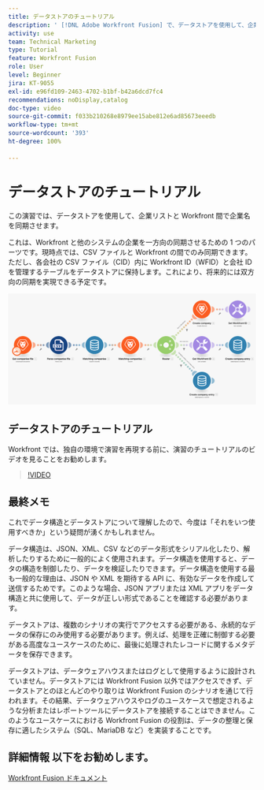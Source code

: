 ```yaml
---
title: データストアのチュートリアル
description: ' [!DNL Adobe Workfront Fusion] で、データストアを使用して、企業リストと Workfront 間で企業名を同期させる方法について説明します。'
activity: use
team: Technical Marketing
type: Tutorial
feature: Workfront Fusion
role: User
level: Beginner
jira: KT-9055
exl-id: e96fd109-2463-4702-b1bf-b42a6dcd7fc4
recommendations: noDisplay,catalog
doc-type: video
source-git-commit: f033b210268e8979ee15abe812e6ad85673eeedb
workflow-type: tm+mt
source-wordcount: '393'
ht-degree: 100%

---
```


# データストアのチュートリアル

この演習では、データストアを使用して、企業リストと Workfront 間で企業名を同期させます。

これは、Workfront と他のシステムの企業を一方向の同期させるための 1 つのパーツです。現時点では、CSV ファイルと Workfront の間でのみ同期できます。ただし、各会社の CSV ファイル（CID）内に Workfront ID（WFID）と会社 ID を管理するテーブルをデータストアに保持します。これにより、将来的には双方向の同期を実現できる予定です。

![Fusion シナリオの画像](assets/data-structures-and-data-stores-2.png)

## データストアのチュートリアル

Workfront では、独自の環境で演習を再現する前に、演習のチュートリアルのビデオを見ることをお勧めします。

>[!VIDEO](https://video.tv.adobe.com/v/335296/?quality=12&learn=on)



## 最終メモ

これでデータ構造とデータストアについて理解したので、今度は「それをいつ使用すべきか」という疑問が湧くかもしれません。

データ構造は、JSON、XML、CSV などのデータ形式をシリアル化したり、解析したりするために一般的によく使用されます。データ構造を使用すると、データの構造を制御したり、データを検証したりできます。データ構造を使用する最も一般的な理由は、JSON や XML を期待する API に、有効なデータを作成して送信するためです。このような場合、JSON アプリまたは XML アプリをデータ構造と共に使用して、データが正しい形式であることを確認する必要があります。

データストアは、複数のシナリオの実行でアクセスする必要がある、永続的なデータの保存にのみ使用する必要があります。例えば、処理を正確に制御する必要がある高度なユースケースのために、最後に処理されたレコードに関するメタデータを保存できます。

データストアは、データウェアハウスまたはログとして使用するように設計されていません。データストアには Workfront Fusion 以外ではアクセスできず、データストアとのほとんどのやり取りは Workfront Fusion のシナリオを通じて行われます。その結果、データウェアハウスやログのユースケースで想定されるような分析またはレポートツールにデータストアを接続することはできません。このようなユースケースにおける Workfront Fusion の役割は、データの整理と保存に適したシステム（SQL、MariaDB など）を実装することです。

## 詳細情報 以下をお勧めします。

[Workfront Fusion ドキュメント](https://experienceleague.adobe.com/docs/workfront/using/adobe-workfront-fusion/workfront-fusion-2.html?lang=ja)
